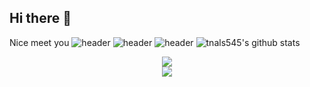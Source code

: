 ## Hi there 👋
Nice meet you
![header](https://capsule-render.vercel.app/api?type=wave&color=auto&height=300§ion=header&text=환영합니다%20띄어쓰기%20한글&fontSize=90)
![header](https://capsule-render.vercel.app/api?type=slice&color=auto&height=300§ion=header&text=slice%20type변경&fontSize=90&descSize=30&fontColor=ffffff&fontAlignY=40)
![header](https://capsule-render.vercel.app/api?type=wave&color=auto&height=300§ion=header&text=wave%20type변경&fontSize=90&descSize=30&fontColor=ffffff&fontAlignY=40)
![tnals545's github stats](https://github-readme-stats.vercel.app/api?username=Kimhyungyun812&show_icons=true&theme=tokyonight)
<p align="center"> <img src="https://github-readme-stats.vercel.app/api?username=Kimhyungyun812&show_icons=true&theme=cobalt" /> <br/> <img src="https://streak-stats.demolab.com/?user=Kimhyungyun812&theme=tokyonight&hide_border=true" /> </p>

<!--
**Kimhyungyun812/Kimhyungyun812** is a ✨ _special_ ✨ repository because its `README.md` (this file) appears on your GitHub profile.

Here are some ideas to get you started:

- 🔭 I’m currently working on ...
- 🌱 I’m currently learning ...
- 👯 I’m looking to collaborate on ...
- 🤔 I’m looking for help with ...
- 💬 Ask me about ...
- 📫 How to reach me: ...
- 😄 Pronouns: ...
- ⚡ Fun fact: ...
-->
